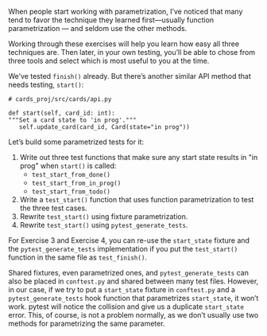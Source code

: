 When people start working with parametrization, I’ve noticed that many tend to favor the technique they learned first—usually function parametrization — and seldom use the other methods.

Working through these exercises will help you learn how easy all three techniques are. Then later, in your own testing, you’ll be able to chose from three tools and select which is most useful to you at the time.

We’ve tested `finish()` already. But there’s another similar API method that needs testing, `start()`:


```
# cards_proj/src/cards/api.py

def start(self, card_id: int):
"""Set a card state to 'in prog'."""
   self.update_card(card_id, Card(state="in prog"))
```

Let’s build some parametrized tests for it:
1. Write out three test functions that make sure any start state results in
"in prog" when `start()` is called:
   * `test_start_from_done()`
   * `test_start_from_in_prog()`
   * `test_start_from_todo()`
2. Write a `test_start()` function that uses function parametrization to test the three test cases.
3. Rewrite `test_start()` using fixture parametrization.
4. Rewrite `test_start()` using `pytest_generate_tests`.

For Exercise 3 and Exercise 4, you can re-use the `start_state` fixture and the `pytest_generate_tests` implementation if you put the `test_start()` function in the same file as `test_finish()`.

Shared fixtures, even parametrized ones, and `pytest_generate_tests` can also be placed in `conftest.py` and shared between many test files. However, in our case,
if we try to put a `start_state` fixture in `conftest.py` and a `pytest_generate_tests` hook function that parametrizes `start_state`, it won’t work. pytest will notice the collision and give us a duplicate `start_state` error. This, of course, is not a problem normally, as we don’t usually use two methods for parametrizing the same
parameter.